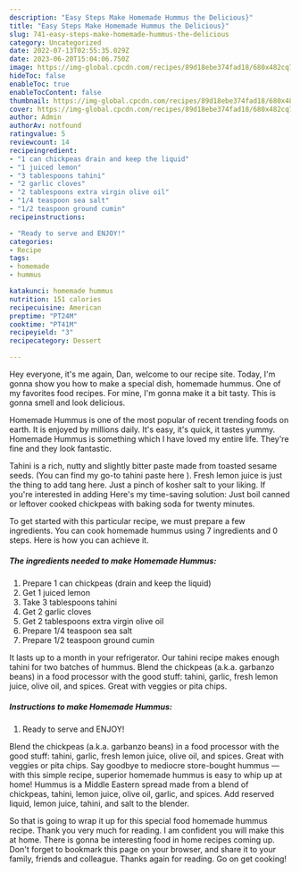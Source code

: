 ```yaml
---
description: "Easy Steps Make Homemade Hummus the Delicious}"
title: "Easy Steps Make Homemade Hummus the Delicious}"
slug: 741-easy-steps-make-homemade-hummus-the-delicious
category: Uncategorized
date: 2022-07-13T02:55:35.029Z
date: 2023-06-20T15:04:06.750Z
image: https://img-global.cpcdn.com/recipes/89d18ebe374fad18/680x482cq70/homemade-hummus-recipe-main-photo.jpg
hideToc: false
enableToc: true
enableTocContent: false
thumbnail: https://img-global.cpcdn.com/recipes/89d18ebe374fad18/680x482cq70/homemade-hummus-recipe-main-photo.jpg
cover: https://img-global.cpcdn.com/recipes/89d18ebe374fad18/680x482cq70/homemade-hummus-recipe-main-photo.jpg
author: Admin
authorAv: notfound
ratingvalue: 5
reviewcount: 14
recipeingredient:
- "1 can chickpeas drain and keep the liquid"
- "1 juiced lemon"
- "3 tablespoons tahini"
- "2 garlic cloves"
- "2 tablespoons extra virgin olive oil"
- "1/4 teaspoon sea salt"
- "1/2 teaspoon ground cumin"
recipeinstructions:

- "Ready to serve and ENJOY!"
categories:
- Recipe
tags:
- homemade
- hummus

katakunci: homemade hummus 
nutrition: 151 calories
recipecuisine: American
preptime: "PT24M"
cooktime: "PT41M"
recipeyield: "3"
recipecategory: Dessert

---
```



Hey everyone, it's me again, Dan, welcome to our recipe site. Today, I'm gonna show you how to make a special dish, homemade hummus. One of my favorites food recipes. For mine, I'm gonna make it a bit tasty. This is gonna smell and look delicious.

Homemade Hummus is one of the most popular of recent trending foods on earth. It is enjoyed by millions daily. It's easy, it's quick, it tastes yummy. Homemade Hummus is something which I have loved my entire life. They're fine and they look fantastic.

Tahini is a rich, nutty and slightly bitter paste made from toasted sesame seeds. (You can find my go-to tahini paste here ). Fresh lemon juice is just the thing to add tang here. Just a pinch of kosher salt to your liking. If you&#39;re interested in adding Here&#39;s my time-saving solution: Just boil canned or leftover cooked chickpeas with baking soda for twenty minutes.


To get started with this particular recipe, we must prepare a few ingredients. You can cook homemade hummus using 7 ingredients and 0 steps. Here is how you can achieve it.

<!--inarticleads1-->

##### The ingredients needed to make Homemade Hummus:

1. Prepare 1 can chickpeas (drain and keep the liquid)
1. Get 1 juiced lemon
1. Take 3 tablespoons tahini
1. Get 2 garlic cloves
1. Get 2 tablespoons extra virgin olive oil
1. Prepare 1/4 teaspoon sea salt
1. Prepare 1/2 teaspoon ground cumin


It lasts up to a month in your refrigerator. Our tahini recipe makes enough tahini for two batches of hummus. Blend the chickpeas (a.k.a. garbanzo beans) in a food processor with the good stuff: tahini, garlic, fresh lemon juice, olive oil, and spices. Great with veggies or pita chips. 

<!--inarticleads2-->

##### Instructions to make Homemade Hummus:


1. Ready to serve and ENJOY!

Blend the chickpeas (a.k.a. garbanzo beans) in a food processor with the good stuff: tahini, garlic, fresh lemon juice, olive oil, and spices. Great with veggies or pita chips. Say goodbye to mediocre store-bought hummus — with this simple recipe, superior homemade hummus is easy to whip up at home! Hummus is a Middle Eastern spread made from a blend of chickpeas, tahini, lemon juice, olive oil, garlic, and spices. Add reserved liquid, lemon juice, tahini, and salt to the blender. 

So that is going to wrap it up for this special food homemade hummus recipe. Thank you very much for reading. I am confident you will make this at home. There is gonna be interesting food in home recipes coming up. Don't forget to bookmark this page on your browser, and share it to your family, friends and colleague. Thanks again for reading. Go on get cooking!

